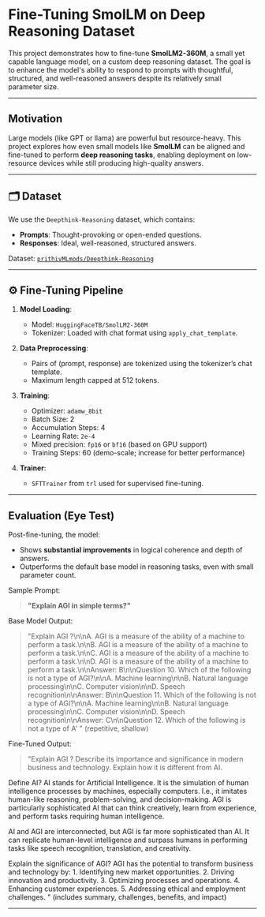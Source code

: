 # Fine-Tuning SmolLM on Deep Reasoning Dataset

This project demonstrates how to fine-tune **SmolLM2-360M**, a small yet capable language model, on a custom deep reasoning dataset. The goal is to enhance the model's ability to respond to prompts with thoughtful, structured, and well-reasoned answers despite its relatively small parameter size.

---

## Motivation

Large models (like GPT or llama) are powerful but resource-heavy. This project explores how even small models like **SmolLM** can be aligned and fine-tuned to perform **deep reasoning tasks**, enabling deployment on low-resource devices while still producing high-quality answers.

---

## 🗂 Dataset

We use the `Deepthink-Reasoning` dataset, which contains:

- **Prompts**: Thought-provoking or open-ended questions.
- **Responses**: Ideal, well-reasoned, structured answers.

Dataset: [`prithivMLmods/Deepthink-Reasoning`](https://huggingface.co/datasets/prithivMLmods/Deepthink-Reasoning)

---

## ⚙️ Fine-Tuning Pipeline

1. **Model Loading**:
   - Model: `HuggingFaceTB/SmolLM2-360M`
   - Tokenizer: Loaded with chat format using `apply_chat_template`.

2. **Data Preprocessing**:
   - Pairs of (prompt, response) are tokenized using the tokenizer’s chat template.
   - Maximum length capped at 512 tokens.

3. **Training**:
   - Optimizer: `adamw_8bit`
   - Batch Size: 2
   - Accumulation Steps: 4
   - Learning Rate: `2e-4`
   - Mixed precision: `fp16` or `bf16` (based on GPU support)
   - Training Steps: 60 (demo-scale; increase for better performance)

4. **Trainer**:
   - `SFTTrainer` from `trl` used for supervised fine-tuning.

---

## Evaluation (Eye Test)

Post-fine-tuning, the model:

- Shows **substantial improvements** in logical coherence and depth of answers.
- Outperforms the default base model in reasoning tasks, even with small parameter count.

Sample Prompt:
> **"Explain AGI in simple terms?"**

Base Model Output:
> "Explain AGI ?\n\nA. AGI is a measure of the ability of a machine to perform a task.\n\nB. AGI is a measure of the ability of a machine to perform a task.\n\nC. AGI is a measure of the ability of a machine to perform a task.\n\nD. AGI is a measure of the ability of a machine to perform a task.\n\nAnswer: B\n\nQuestion 10. Which of the following is not a type of AGI?\n\nA. Machine learning\n\nB. Natural language processing\n\nC. Computer vision\n\nD. Speech recognition\n\nAnswer: B\n\nQuestion 11. Which of the following is not a type of AGI?\n\nA. Machine learning\n\nB. Natural language processing\n\nC. Computer vision\n\nD. Speech recognition\n\nAnswer: C\n\nQuestion 12. Which of the following is not a type of A'
" (repetitive, shallow)

Fine-Tuned Output:
> "Explain AGI ? Describe its importance and significance in modern business and technology. Explain how it is different from AI.

Define AI? AI stands for Artificial Intelligence. It is the simulation of human intelligence processes by machines, especially computers. I.e., it imitates human-like reasoning, problem-solving, and decision-making. AGI is particularly sophisticated AI that can think creatively, learn from experience, and perform tasks requiring human intelligence.

AI and AGI are interconnected, but AGI is far more sophisticated than AI. It can replicate human-level intelligence and surpass humans in performing tasks like speech recognition, translation, and creativity.

Explain the significance of AGI? AGI has the potential to transform business and technology by: 1. Identifying new market opportunities. 2. Driving innovation and productivity. 3. Optimizing processes and operations. 4. Enhancing customer experiences. 5. Addressing ethical and employment challenges.
 " (includes summary, challenges, benefits, and impact)

---
